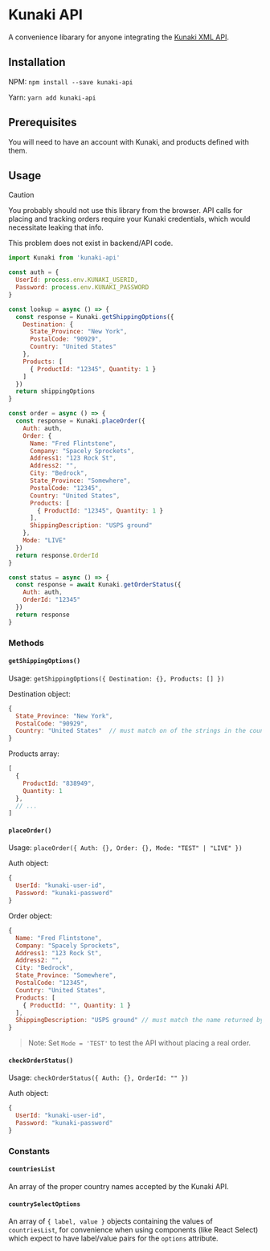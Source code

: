 # Kunaki API

A convenience libarary for anyone integrating the [Kunaki XML API](https://kunaki.com/XMLService.htm).

## Installation

NPM: `npm install --save kunaki-api`

Yarn: `yarn add kunaki-api`

## Prerequisites

You will need to have an account with Kunaki, and products defined with them.

## Usage

> [!CAUTION]
> You probably should not use this library from the browser. API calls for placing and tracking orders require your Kunaki credentials, which would necessitate leaking that info.
>
> This problem does not exist in backend/API code.

```javascript
import Kunaki from 'kunaki-api'

const auth = {
  UserId: process.env.KUNAKI_USERID,
  Password: process.env.KUNAKI_PASSWORD
}

const lookup = async () => {
  const response = Kunaki.getShippingOptions({
    Destination: {
      State_Province: "New York",
      PostalCode: "90929",
      Country: "United States"
    },
    Products: [
      { ProductId: "12345", Quantity: 1 }
    ]
  })
  return shippingOptions
}

const order = async () => {
  const response = Kunaki.placeOrder({
    Auth: auth,
    Order: {
      Name: "Fred Flintstone",
      Company: "Spacely Sprockets",
      Address1: "123 Rock St",
      Address2: "",
      City: "Bedrock",
      State_Province: "Somewhere",
      PostalCode: "12345",
      Country: "United States",
      Products: [
        { ProductId: "12345", Quantity: 1 }
      ],
      ShippingDescription: "USPS ground"
    },
    Mode: "LIVE"
  })
  return response.OrderId
}

const status = async () => {
  const response = await Kunaki.getOrderStatus({
    Auth: auth,
    OrderId: "12345"
  })
  return response
}
```

### Methods

#### `getShippingOptions()`

Usage: `getShippingOptions({ Destination: {}, Products: [] })`

Destination object:
```javascript
{
  State_Province: "New York",
  PostalCode: "90929",
  Country: "United States"  // must match on of the strings in the countriesList array (see below)
}
```

Products array:
```javascript
[
  {
    ProductId: "838949",
    Quantity: 1
  },
  // ...
]
```

#### `placeOrder()`

Usage: `placeOrder({ Auth: {}, Order: {}, Mode: "TEST" | "LIVE" })`

Auth object:
```javascript
{
  UserId: "kunaki-user-id",
  Password: "kunaki-password"
}
```

Order object:
```javascript
{
  Name: "Fred Flintstone",
  Company: "Spacely Sprockets",
  Address1: "123 Rock St",
  Address2: "",
  City: "Bedrock",
  State_Province: "Somewhere",
  PostalCode: "12345",
  Country: "United States",
  Products: [
    { ProductId: "", Quantity: 1 }
  ],
  ShippingDescription: "USPS ground" // must match the name returned by the query above
}
```

> Note: Set `Mode = 'TEST'` to test the API without placing a real order.

#### `checkOrderStatus()`

Usage: `checkOrderStatus({ Auth: {}, OrderId: "" })`

Auth object:
```javascript
{
  UserId: "kunaki-user-id",
  Password: "kunaki-password"
}
```

### Constants

#### `countriesList`

An array of the proper country names accepted by the Kunaki API.

#### `countrySelectOptions`

An array of `{ label, value }` objects containing the values of `countriesList`, for convenience when using components (like React Select) which expect to have label/value pairs for the `options` attribute.
